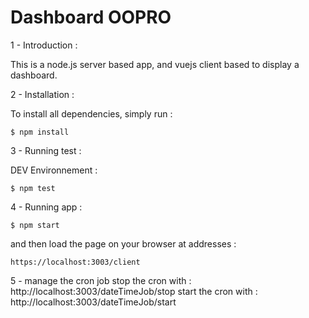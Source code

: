 # Dashboard OOPRO

1 - Introduction :

This is a node.js server based app, and vuejs client based to display a dashboard.

2 - Installation :

To install all dependencies, simply run :

	$ npm install

3 - Running test :

DEV Environnement :

	$ npm test

4 - Running app :

	$ npm start 

and then load the page on your browser at addresses : 

	https://localhost:3003/client

5 - manage the cron job
	stop the cron with : http://localhost:3003/dateTimeJob/stop
	start the cron with : http://localhost:3003/dateTimeJob/start
